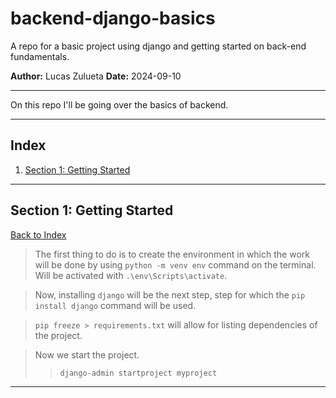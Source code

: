 # backend-django-basics
A repo for a basic project using django and getting started on back-end fundamentals.

**Author:** Lucas Zulueta
**Date:** 2024-09-10

---

On this repo I'll be going over the basics of backend.

---

## Index

1. [Section 1: Getting Started](#getting-started)

---

## Section 1: Getting Started

[Back to Index](#index)

>The first thing to do is to create the environment in which the work will be done by using ```python -m venv env``` command on the terminal.
Will be activated with ```.\env\Scripts\activate```.

>Now, installing `django` will be the next step, step for which the `pip install django` command will be used.

>`pip freeze > requirements.txt` will allow for listing dependencies of the project.

>Now we start the project.
>>`django-admin startproject myproject`

---
